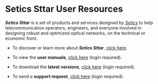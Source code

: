 # Setics Sttar User Resources

***Setics Sttar*** is a set of products and services designed by [*Setics*](https://www.setics.com/) to help telecommunication operators, engineers,
and everyone involved in designing robust and optimized optical networks, on the technical or economic front.

-   To discover or learn more about ***Setics Sttar***, [click here](https://www.setics-sttar.com/).

-   To view the **user manuals**, [click here](https://docs.setics-sttar.com/) (login required).

-   To download the **latest versions**, [click here](https://support.setics-sttar.com/en/support/solutions/articles/4000158098) (login required).

-   To send a **support request**, [click here](https://support.setics-sttar.com/) (login required).
